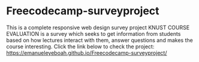 # Freecodecamp-surveyproject
This is a complete responsive web design survey project
KNUST COURSE EVALUATION is a survey which seeks to get information from students based on how lectures interact with them, answer questions and makes the course interesting.
Click the link below to check the project:
https://emanueleyeboah.github.io/Freecodecamp-surveyproject/
